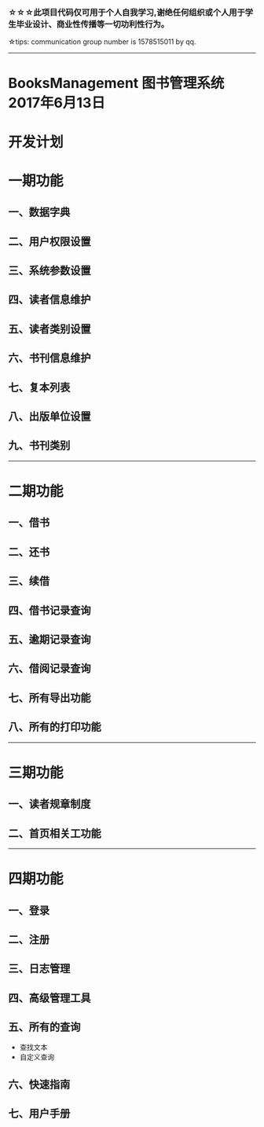 ### ☆☆☆此项目代码仅可用于个人自我学习,谢绝任何组织或个人用于学生毕业设计、商业性传播等一切功利性行为。
☆tips: communication group number is 1578515011 by qq.

----

# BooksManagement  图书管理系统  2017年6月13日

# 开发计划
# 一期功能
## 一、数据字典
## 二、用户权限设置
## 三、系统参数设置
## 四、读者信息维护
## 五、读者类别设置
## 六、书刊信息维护
## 七、复本列表
## 八、出版单位设置
## 九、书刊类别



---

# 二期功能
## 一、借书
## 二、还书
## 三、续借
## 四、借书记录查询
## 五、逾期记录查询
## 六、借阅记录查询



## 七、所有导出功能
## 八、所有的打印功能


---
# 三期功能
## 一、读者规章制度
## 二、首页相关工功能

---
# 四期功能 
## 一、登录
## 二、注册
## 三、日志管理
## 四、高级管理工具
## 五、所有的查询

- 查找文本
- 自定义查询

## 六、快速指南
## 七、用户手册